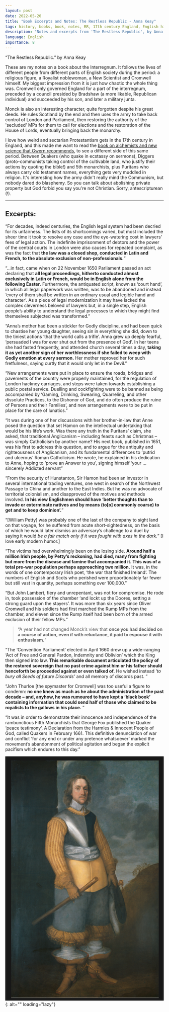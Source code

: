 ```yaml
---
layout: post
date: 2022-05-20
title: "Book Excerpts and Notes: The Restless Republic - Anna Keay"
tags: history, books, book, notes, RR, 17th century England, English history, Cromwell
description: "Notes and excerpts from 'The Restless Republic', by Anna Keay."
language: English
importance: 8
---
```


“The Restless Republic.” by Anna Keay

These are my notes on a book about the Interregnum. It follows the lives of different people from different parts of English society during the period: a religious figure, a Royalist noblewoman, a New Scientist and Cromwell himself. My biggest impression from it is just how chaotic the whole thing was. Cromwell only governed England for a part of the interregnum, preceded by a council presided by Bradshaw (a more likable, Republican individual) and succeeded by his son, and later a military junta.

Monck is also an interesting character, quite forgotten despite his great deeds. He rules Scotland by the end and then uses the army to take back control of London and Parliament, then restoring the authority of the 'secluded' MPs for them to call for elections and the restoration of the House of Lords, eventually bringing back the monarchy.

I love how weird and sectarian Protestantism gets in the 17th century in England, and this made me want to read the [book on alchemists and new science that Gwern recommends](https://www.gwern.net/reviews/Books#the-dark-side-of-the-enlightenment-fleming-2013), to see a different side of this same period. Between Quakers (who quake in ecstassy on sermons), Diggers (proto-communists taking control of the cultivable land, who justify their actions by quoting the bible!) and 5th monarchists, plus Puritans who always carry old testament names, everything gets very muddled in religion. It's interesting how the army didn't really mind the Communism, but nobody dared do blasphemy. So you can talk about abolishing private property but God forbid you say you're not Christian. Sorry, antescripturean (!).

---
## Excerpts:


“For decades, indeed centuries, the English legal system had been decried for its unfairness. The lists of its shortcomings varied, but most included the sheer time it took to resolve any case and the eye-watering cost in lawyers’ fees of legal action. The indefinite imprisonment of debtors and the power of the central courts in London were also causes for repeated complaint, as was the fact that **the law was a closed shop, conducted in Latin and French, to the absolute exclusion of non-professionals.**”

“...in fact, came when on 22 November 1650 Parliament passed an act declaring that **all legal proceedings, hitherto conducted almost exclusively in Latin or French, would be in English alone from the following Easter.** Furthermore, the antiquated script, known as ‘court hand’, in which all legal paperwork was written, was to be abandoned and instead ‘every of them shall be written in an ordinary usual and legible hand and character’. As a piece of legal modernization it may have lacked the complex cleverness beloved of lawyers but, in a single step, English people’s ability to understand the legal processes to which they might find themselves subjected was transformed.”

“Anna’s mother had been a stickler for Godly discipline, and had been quick to chastise her young daughter, seeing sin in everything she did, down to the tiniest actions ‘that the world calls a trifle’. Anna grew up deeply fearful, ‘persuaded I was for ever shut out from the presence of God’. In her teens she had fasted frequently, and attended church several times a day, **taking it as yet another sign of her worthlessness if she failed to weep with Godly emotion at every sermon.** Her mother reproved her for such fretfulness, saying curtly that it would only let in the Devil.”

“New arrangements were put in place to ensure the roads, bridges and pavements of the country were properly maintained, for the regulation of London hackney carriages, and steps were taken towards establishing a public postal service. Duelling and cockfighting were to be banned as being accompanied by ‘Gaming, Drinking, Swearing, Quarreling, and other dissolute Practices, to the Dishonor of God, and do often produce the ruine of Persons and their Families’, and new arrangements were to be put in place for the care of lunatics.”

“It was during one of her discussions with her brother-in-law that Anne posed the question that set Hamon on the intellectual undertaking that would be his life’s work. Was there any truth in the Puritans’ claim, she asked, that traditional Anglicanism – including feasts such as Christmas – was simply Catholicism by another name? His next book, published in 1651, was his first to address this question, and to argue for the antiquity and righteousness of Anglicanism, and its fundamental differences to ‘putrid and ulcerous’ Roman Catholicism. He wrote, he explained in his dedication to Anne, hoping to ‘prove an Answer to you’, signing himself ‘your … sincerely Addicted servant”

“From the security of Hunstanton, Sir Hamon had been an investor in several international trading ventures, one west in search of the Northwest Passage to China and another to the East Indies. But he was no advocate of territorial colonialism, and disapproved of the motives and methods involved. **In his view Englishmen should have ‘better thoughts than to invade or exterminate natives and by means (to[o] commonly coarse) to get and to keep dominion’.**”

“[William Petty] was probably one of the last of the company to sight land on that voyage, for he suffered from acute short-sightedness, on the basis of which he would later dismiss an adversary’s challenge to a duel by saying it would _be a fair match only if it was fought with axes in the dark._” [I love early modern humor.]

“The victims had overwhelmingly been on the losing side. **Around half a million Irish people, by Petty’s reckoning, had died, many from fighting but more from the disease and famine that accompanied it. This was of a total pre-war population perhaps approaching two million.** It was, in the words of one contemporary Irish poet, ‘the war that finished Ireland’. The numbers of English and Scots who perished were proportionately far fewer but still vast in quantity, perhaps something over 100,000.”

“But John Lambert, fiery and unrepentant, was not for compromise. He rode in, took possession of the chamber ‘and lockt up the Doores, setting a strong guard upon the stayers’. It was more than six years since Oliver Cromwell and his soldiers had first marched the Rump MPs from the chamber, and eleven since the Rump itself had been born of the armed exclusion of their fellow MPs.”

> “A year had not changed Monck’s view that **once you had decided on a course of action, even if with reluctance, it paid to espouse it with enthusiasm.**”

“The ‘Convention Parliament’ elected in April 1660 drew up a wide-ranging ‘Act of Free and General Pardon, Indemnity and Oblivion’ which the King then signed into law. **This remarkable document articulated the policy of the restored sovereign that no past crime against him or his father should henceforth be proceeded against or even talked of.** He wished instead _‘to bury all Seeds of future Discords’_ and all memory of discords past. ”

“John Thurloe [the spymaster for Cromwell] was too useful a figure to condemn: **no one knew as much as he about the administration of the past decade – and, anyhow, he was rumoured to have kept a ‘black book’ containing information that could send half of those who claimed to be royalists to the gallows in his place.** ”

“It was in order to demonstrate their innocence and independence of the rambunctious Fifth Monarchists that George Fox published the Quaker ‘peace testimony’, A Declaration from the Harmles & Innocent People of God, called Quakers in February 1661. This definitive denunciation of war and conflict ‘for any end or under any pretence whatsoever’ marked the movement’s abandonment of political agitation and began the explicit pacifism which endures to this day.”

![](image/cromwell.png){: alt="" loading="lazy"}